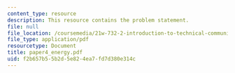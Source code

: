 ```yaml
---
content_type: resource
description: This resource contains the problem statement.
file: null
file_location: /coursemedia/21w-732-2-introduction-to-technical-communication-ethics-in-science-and-technology-fall-2006/f2b657b55b2d5e824ea7fd7d380e314c_paper4_energy.pdf
file_type: application/pdf
resourcetype: Document
title: paper4_energy.pdf
uid: f2b657b5-5b2d-5e82-4ea7-fd7d380e314c
---
```

